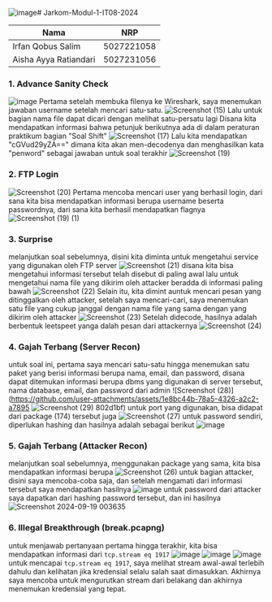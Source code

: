 ![image](https://github.com/user-attachments/assets/69cec3cc-ad1e-4f75-adc7-8b876c206233)# Jarkom-Modul-1-IT08-2024

| Nama          | NRP          |
| ------------- | ------------ |
| Irfan Qobus Salim | 5027221058 |
| Aisha Ayya Ratiandari | 5027231056 |

### 1. Advance Sanity Check
![image](https://github.com/user-attachments/assets/f9946ff3-7f82-435a-89ac-1a3bed12c644)
Pertama setelah membuka filenya ke Wireshark, saya menemukan jawaban username setelah mencari satu-satu.
![Screenshot (15)](https://github.com/user-attachments/assets/3cdcbcb9-adf6-45c0-8516-e0e0675c1925)
Lalu untuk bagian nama file dapat dicari dengan melihat satu-persatu lagi
Disana kita mendapatkan informasi bahwa petunjuk berikutnya ada di dalam peraturan praktikum bagian "Soal Shift"
![Screenshot (17)](https://github.com/user-attachments/assets/3074517a-56d1-4008-a727-7497a9f8a646)
Lalu kita mendapatkan "cGVud29yZA==" dimana kita akan men-decodenya dan menghasilkan kata "penword" sebagai jawaban untuk soal terakhir
![Screenshot (19)](https://github.com/user-attachments/assets/cc4de6dd-ad3c-45f7-9f66-d53510a097be)

### 2. FTP Login
![Screenshot (20)](https://github.com/user-attachments/assets/5044a37a-6667-42d5-b6c1-44932cb91bcf)
Pertama mencoba mencari user yang berhasil login, dari sana kita bisa mendapatkan informasi berupa username beserta passwordnya, dari sana kita berhasil mendapatkan flagnya
![Screenshot (19) (1)](https://github.com/user-attachments/assets/e6b54950-ddec-4730-ae19-ce7c41a21297)

### 3. Surprise
melanjutkan soal sebelumnya, disini kita diminta untuk mengetahui service yang digunakan oleh FTP server
![Screenshot (21)](https://github.com/user-attachments/assets/382ca43e-795d-4f25-8b32-305860853daf)
disana kita bisa mengetahui informasi tersebut telah disebut di paling awal
lalu untuk mengetahui nama file yang dikirim oleh attacker beradda di informasi paling bawah
![Screenshot (22)](https://github.com/user-attachments/assets/b532b773-39e5-40e5-9252-0e4661467679)
Selain itu, kita dimint auntuk mencari pesan yang ditinggalkan oleh attacker,
setelah saya mencari-cari, saya menemukan satu file yang cukup janggal dengan nama file yang sama dengan yang dikirim oleh attacker
![Screenshot (23)](https://github.com/user-attachments/assets/34081683-d9f6-4dfc-9588-dd02e426a547)
Setelah didecode, hasilnya adalah berbentuk leetspeet yanga dalah pesan dari attackernya
![Screenshot (24)](https://github.com/user-attachments/assets/ebab4cd2-eb4c-4467-bdce-eb6b90ae383f)

### 4. Gajah Terbang (Server Recon)
untuk soal ini, pertama saya mencari satu-satu hingga menemukan satu paket yang berisi informasi berupa nama, email, dan password, disana dapat ditemukan informasi berupa dbms yang digunakan di server tersebut, nama database, email, dan password dari admin
![Screenshot (28)](https://github.com/user-attachments/assets/1e8bc44b-78a5-4326-a2c2-a7895
![Screenshot (29)](https://github.com/user-attachments/assets/4939a533-2ae5-4a3e-aaf4-49a2799bc575)
802d1bf)
untuk port yang digunakan, bisa didapat dari package (174) tersebut juga
![Screenshot (27)](https://github.com/user-attachments/assets/750287bb-c217-4458-a8a3-557b60b9e451)
untuk password sendiri, diperlukan hashing dan hasilnya adalah sebagai berikut
![image](https://github.com/user-attachments/assets/1db2165d-c75f-43e9-9bf9-6693206b1056)

### 5. Gajah Terbang (Attacker Recon)
melanjutkan soal sebelumnya, menggunakan package yang sama, kita bisa mendapatkan informasi berupa
![Screenshot (26)](https://github.com/user-attachments/assets/31fd5099-46d8-47f5-b6ac-2023e807ff5a)
untuk bagian attacker, disini saya mencoba-coba saja, dan setelah mengamati dari informasi tersebut saya mendapatkan hasilnya
![image](https://github.com/user-attachments/assets/694caa7e-a4c2-466f-8117-c8b1a64baf63)
untuk password dari attacker saya dapatkan dari hashing password tersebut, dan ini hasilnya
![Screenshot 2024-09-19 003635](https://github.com/user-attachments/assets/eb82051d-64a6-4358-8cce-ddce1be59543)

### 6. Illegal Breakthrough (break.pcapng)
untuk menjawab pertanyaan pertama hingga terakhir, kita bisa mendapatkan informasi dari `tcp.stream eq 1917`
![image](https://github.com/user-attachments/assets/9c92d715-5622-4fe4-b073-20a314fc3753)
![image](https://github.com/user-attachments/assets/e799e963-21ee-4e0d-9013-9a9e80b606f2)
![image](https://github.com/user-attachments/assets/182d8867-1a3c-43aa-a783-cac73b8ce2fa)
untuk mencapai `tcp.stream eq 1917`, saya melihat stream awal-awal terlebih dahulu dan kelihatan jika kredensial selalu salah saat dimasukkan. Akhirnya saya mencoba untuk mengurutkan stream dari belakang dan akhirnya menemukan kredensial yang tepat.



